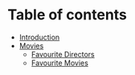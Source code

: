 # Table of contents

* [Introduction](README.md)
* [Movies](movies-1/README.md)
  * [Favourite Directors](movies-1/favourite-directors.md)
  * [Favourite Movies](movies-1/favourite-movies.md)

